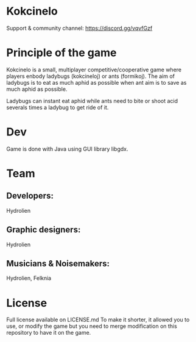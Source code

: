 # Kokcinelo

Support & community channel: https://discord.gg/vqvfGzf

# Principle of the game
Kokcinelo is a small, multiplayer competitive/cooperative game where players enbody ladybugs (kokcineloj) or ants (formikoj).
The aim of ladybugs is to eat as much aphid as possible when ant aim is to save as much aphid as possible.

Ladybugs can instant eat aphid while ants need to bite or shoot acid severals times a ladybug to get ride of it.

# Dev
Game is done with Java using GUI library libgdx.

# Team

## Developers: 
Hydrolien

## Graphic designers: 
Hydrolien

## Musicians & Noisemakers: 
Hydrolien, 
Felknia

# License
Full license available on LICENSE.md To make it shorter, it allowed you to use, or modify the game but you need to merge modification on this repository to have it on the game.
